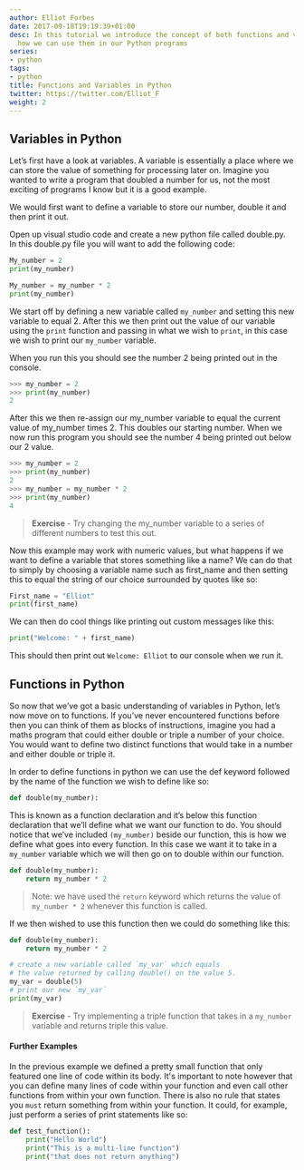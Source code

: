 ```yaml
---
author: Elliot Forbes
date: 2017-09-18T19:19:39+01:00
desc: In this tutorial we introduce the concept of both functions and variables and
  how we can use them in our Python programs
series:
- python
tags:
- python
title: Functions and Variables in Python
twitter: https://twitter.com/Elliot_F
weight: 2
---
```


## Variables in Python

Let’s first have a look at variables. A variable is essentially a place where we can store the value of something for processing later on. Imagine you wanted to write a program that doubled a number for us, not the most exciting of programs I know but it is a good example. 

We would first want to define a variable to store our number, double it and then print it out.

Open up visual studio code and create a new python file called double.py. In this double.py file you will want to add the following code:

```py
My_number = 2
print(my_number)

My_number = my_number * 2
print(my_number)
```

We start off by defining a new variable called `my_number` and setting this new variable to equal 2. After this we then print out the value of our variable using the `print` function and passing in what we wish to `print`, in this case we wish to print our `my_number` variable. 

When you run this you should see the number 2 being printed out in the console.

```py
>>> my_number = 2
>>> print(my_number)
2
```


After this we then re-assign our my_number variable to equal the current value of my_number times 2. This doubles our starting number. When we now run this program you should see the number 4 being printed out below our 2 value. 

```py
>>> my_number = 2
>>> print(my_number)
2
>>> my_number = my_number * 2
>>> print(my_number)
4
```

> **Exercise** - Try changing the my_number variable to a series of different numbers to test this out. 

Now this example may work with numeric values, but what happens if we want to define a variable that stores something like a name? We can do that to simply by choosing a variable name such as first_name and then setting this to equal the string of our choice surrounded by quotes like so:

```py
First_name = "Elliot"
print(first_name)
```

We can then do cool things like printing out custom messages like this:

```py
print("Welcome: " + first_name) 
```

This should then print out `Welcome: Elliot` to our console when we run it. 

## Functions in Python

So now that we’ve got a basic understanding of variables in Python, let’s now move on to functions. If you’ve never encountered functions before then you can think of them as blocks of instructions, imagine you had a maths program that could either double or triple a number of your choice. You would want to define two distinct functions that would take in a number and either double or triple it. 

In order to define functions in python we can use the def keyword followed by the name of the function we wish to define like so:

```py
def double(my_number):
```

This is known as a function declaration and it’s below this function declaration that we’ll define what we want our function to do. You should notice that we’ve included `(my_number)` beside our function, this is how we define what goes into every function. In this case we want it to take in a `my_number` variable which we will then go on to double within our function.

```py
def double(my_number):
    return my_number * 2
```

> Note: we have used the `return` keyword which returns the value of `my_number * 2` whenever this function is called.

If we then wished to use this function then we could do something like this:

```py
def double(my_number):
    return my_number * 2

# create a new variable called `my_var` which equals
# the value returned by calling double() on the value 5.
my_var = double(5)
# print our new `my_var`
print(my_var)
```

> **Exercise** - Try implementing a triple function that takes in a `my_number` variable and returns triple this value.

#### Further Examples

In the previous example we defined a pretty small function that only featured one line of code within its body. It's important to note however that you can define many lines of code within your function and even call other functions from within your own function. There is also no rule that states you `must` return something from within your function. It could, for example, just perform a series of print statements like so:

```py
def test_function():
    print("Hello World")
    print("This is a multi-line function")
    print("that does not return anything")
```
